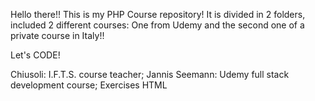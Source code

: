 Hello there!!
This is my PHP Course repository! It is divided in 2 folders, included 2 different courses: One from Udemy and the second one of a private course in Italy!!


Let's CODE!


Chiusoli: I.F.T.S. course teacher;
Jannis Seemann: Udemy full stack development course;
Exercises HTML
